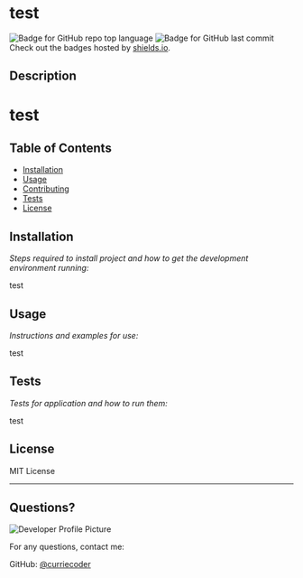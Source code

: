 # test
  ![Badge for GitHub repo top language](https://img.shields.io/github/languages/top/curriecoder/test?style=flat&logo=appveyor) ![Badge for GitHub last commit](https://img.shields.io/github/last-commit/curriecoder/test?style=flat&logo=appveyor)
  Check out the badges hosted by [shields.io](https://shields.io/).
  
  ## Description 
  # test
  

  ## Table of Contents
  * [Installation](#installation)
  * [Usage](#usage)
  * [Contributing](#contributing)
  * [Tests](#tests)
  * [License](#license)
  
  ## Installation
  
  *Steps required to install project and how to get the development environment running:*
  
  test
  
  ## Usage 
  
  *Instructions and examples for use:*
  
  test
  
  ## Tests
  
  *Tests for application and how to run them:*
  
  test
  
  ## License
  
  MIT License
  
  ---
  
  ## Questions?
  
  ![Developer Profile Picture](https://avatars.githubusercontent.com/u/89150367?v=4) 
  
  For any questions, contact me:
 
  GitHub: [@curriecoder](https://api.github.com/users/curriecoder)
  